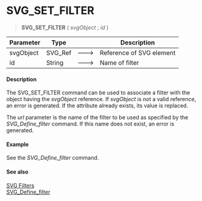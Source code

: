# SVG_SET_FILTER

>**SVG_SET_FILTER** ( *svgObject* ; *id* )

| Parameter | Type |  | Description |
| --- | --- | --- | --- |
| svgObject | SVG_Ref | &#x1F852; | Reference of SVG element |
| id | String | &#x1F852; | Name of filter |



#### Description 

The SVG\_SET\_FILTER command can be used to associate a filter with the object having the *svgObject* reference. If *svgObject* is not a valid reference, an error is generated. If the attribute already exists, its value is replaced.

The *url* parameter is the name of the filter to be used as specified by the *SVG\_Define\_filter* command. If this name does not exist, an error is generated.

#### Example 

See the *SVG\_Define\_filter* command.

#### See also 

[SVG Filters](../SVG%20Filters.md)  
[SVG\_Define\_filter](SVG%5FDefine%5Ffilter.md)  
